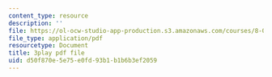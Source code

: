 ```yaml
---
content_type: resource
description: ''
file: https://ol-ocw-studio-app-production.s3.amazonaws.com/courses/8-04-quantum-physics-i-spring-2016/d50f870e5e75e0fd93b1b1b6b3ef2059_yqrMAZkQOwI.pdf
file_type: application/pdf
resourcetype: Document
title: 3play pdf file
uid: d50f870e-5e75-e0fd-93b1-b1b6b3ef2059
---
```

